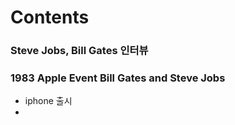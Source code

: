 # Contents



### Steve Jobs, Bill Gates 인터뷰



### 1983 Apple Event Bill Gates and Steve Jobs



- iphone 출시
- 